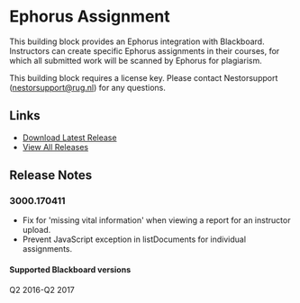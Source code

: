 # Ephorus Assignment
This building block provides an Ephorus integration with Blackboard. Instructors can create specific Ephorus assignments in their courses, for which all submitted work will be scanned by Ephorus for plagiarism.

This building block requires a license key. Please contact Nestorsupport (nestorsupport@rug.nl) for any questions.

## Links
- [Download Latest Release](https://github.com/rijksuniversiteit-groningen/b2-EphorusAssignment/releases/latest)
- [View All Releases](https://github.com/rijksuniversiteit-groningen/b2-EphorusAssignment/releases)

## Release Notes

### 3000.170411

- Fix for 'missing vital information' when viewing a report for an instructor upload.
- Prevent JavaScript exception in listDocuments for individual assignments.

#### Supported Blackboard versions
Q2 2016-Q2 2017
